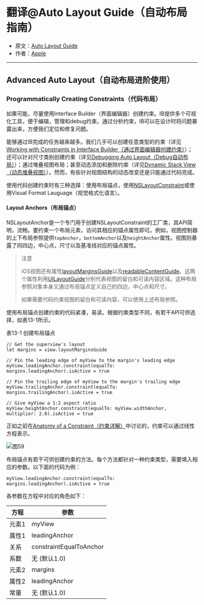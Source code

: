 # 翻译@Auto Layout Guide（自动布局指南）

- 原文：[Auto Layout Guide](https://developer.apple.com/library/content/documentation/UserExperience/Conceptual/AutolayoutPG/index.html#//apple_ref/doc/uid/TP40010853)
- 作者：[Apple](https://developer.apple.com/library/content/navigation/)

---

## Advanced Auto Layout（自动布局进阶使用）

### Programmatically Creating Constraints（代码布局）

如果可能，尽量使用Interface Builder（界面编辑器）创建约束。IB提供多个可视化工具，便于编辑，管理和debug约束。通过分析约束，IB可以在设计时将问题暴露出来，方便我们定位和修复问题。

能够通过IB完成的任务越来越多。我们几乎可以创建任意类型的约束（详见[Working with Constraints in Interface Builder（通过界面编辑器创建约束）](https://developer.apple.com/library/content/documentation/UserExperience/Conceptual/AutolayoutPG/WorkingwithConstraintsinInterfaceBuidler.html#//apple_ref/doc/uid/TP40010853-CH10-SW1)）；还可以针对尺寸类别创建约束（详见[Debugging Auto Layout（Debug自动布局）](https://developer.apple.com/library/content/documentation/UserExperience/Conceptual/AutolayoutPG/TypesofErrors.html#//apple_ref/doc/uid/TP40010853-CH22-SW1)）；通过堆叠视图布局；甚至动态添加和删除约束（详见[Dynamic Stack View（动态堆叠视图）](https://developer.apple.com/library/content/documentation/UserExperience/Conceptual/AutolayoutPG/LayoutUsingStackViews.html#//apple_ref/doc/uid/TP40010853-CH11-SW19)）。然而，有些针对视图结构的动态改变还是只能通过代码完成。

使用代码创建约束时有三种选择：使用布局锚点，使用[NSLayoutConstraint](https://developer.apple.com/documentation/appkit/nslayoutconstraint)或使用Visual Format Lauguage（视觉格式化语言）。

#### Layout Anchors（布局锚点）

NSLayoutAnchor是一个专门用于创建NSLayoutConstraint的工厂类，其API简明，流畅。要约束一个布局元素，访问其相应的锚点属性即可。例如，视图控制器的上下布局参照提供`topAnchor`，`bottomAnchor`以及`heightAnchor`属性。视图则暴露了同四边，中心点，尺寸以及基准线对应的锚点属性。

>注意
>
>iOS视图还有属性[layoutMarginsGuide](https://developer.apple.com/documentation/uikit/uiview/1622651-layoutmarginsguide)以及[readableContentGuide](https://developer.apple.com/documentation/uikit/uiview/1622644-readablecontentguide)。这两个属性利用[UILayoutGuide](https://developer.apple.com/documentation/uikit/uilayoutguide)分别代表视图的留白和可读内容区域。这种布局参照对象本身又通过布局锚点定义自己的四边，中心点和尺寸。
>
>如果需要代码约束视图的留白和可读内容，可以使用上述布局参照。


使用布局锚点创建约束的代码紧凑，易读。根据约束类型不同，有若干API可供选择，如表13-1所示。

表13-1 创建布局锚点

```
// Get the superview's layout
let margins = view.layoutMarginsGuide
 
// Pin the leading edge of myView to the margin's leading edge
myView.leadingAnchor.constraint(equalTo: margins.leadingAnchor).isActive = true
 
// Pin the trailing edge of myView to the margin's trailing edge
myView.trailingAnchor.constraint(equalTo: margins.trailingAnchor).isActive = true
 
// Give myView a 1:2 aspect ratio
myView.heightAnchor.constraint(equalTo: myView.widthAnchor, multiplier: 2.0).isActive = true
```

正如之前在[Anatomy of a Constraint（约束详解）](https://developer.apple.com/library/content/documentation/UserExperience/Conceptual/AutolayoutPG/AnatomyofaConstraint.html#//apple_ref/doc/uid/TP40010853-CH9-SW1)中讨论的，约束可以通过线性方程表示。

![图59](http://ohqrsnfvu.bkt.clouddn.com/auto-layout-guide/%E5%9B%BE59.png)

布局锚点有若干可供创建约束的方法。每个方法都针对一种约束类型，需要填入相应的参数。以下面的代码为例：

```
myView.leadingAnchor.constraint(equalTo: margins.leadingAnchor).isActive = true
```

各参数在方程中对应的角色如下：

方程  | 参数
------------- | -------------
元素1  | myView
属性1  | leadingAnchor
关系  | constraintEqualToAnchor
系数  | 无 (默认1.0)
元素2  | margins
属性2  | leadingAnchor
常量  | 无 (默认1.0)

